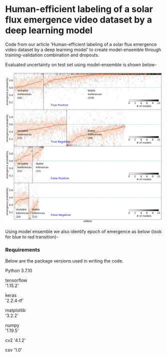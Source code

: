 # Human-efficient labeling of a solar flux emergence video dataset by a deep learning model
Code from our article 'Human-efficient labeling of a solar flux emergence video dataset by a deep learning model' to create model-ensemble through training-validation combination and dropouts.

Evaluated uncertainty on test set using model-ensemble is shown below-
<p align="center">
<img width="800" src="Figure4.jpg">  
</p>

Using model ensemble we also identify epoch of emergence as below (look for blue to red transition)-



### Requirements
Below are the package versions used in writing the code. 

Python 3.7.10

tensorflow                                                            
'1.15.2'

keras                                                             
'2.2.4-tf'

matplotlib                                                      
'3.2.2'

numpy  
'1.19.5'

cv2
'4.1.2'

csv
'1.0'
